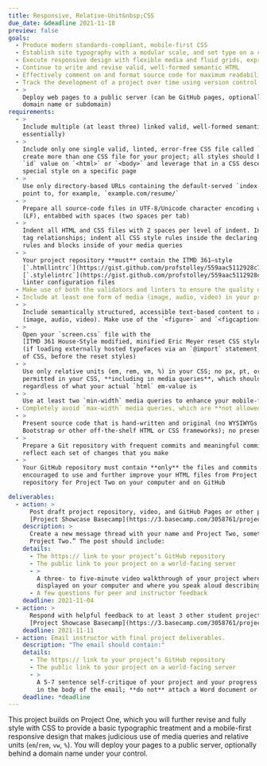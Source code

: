 ```yaml
---
title: Responsive, Relative-Unit&nbsp;CSS
due_date: &deadline 2021-11-18
preview: false
goals:
  - Produce modern standards-compliant, mobile-first CSS
  - Establish site typography with a modular scale, and set type on a consistent baseline grid
  - Execute responsive design with flexible media and fluid grids, expressed as percentages
  - Continue to write and revise valid, well-formed semantic HTML
  - Effectively comment on and format source code for maximum readability
  - Track the development of a project over time using version control
  - >
    Deploy web pages to a public server (can be GitHub pages, optionally configured with your own
    domain name or subdomain)
requirements:
  - >
    Include multiple (at least three) linked valid, well-formed semantic HTML files (Project One,
    essentially)
  - >
    Include only one single valid, linted, error-free CSS file called `screen.css`. **Do not**
    create more than one CSS file for your project; all styles should be in the same file. Use an
    `id` value on `<html>` or `<body>` and leverage that in a CSS descendant selector if you need a
    special style on a specific page
  - >
    Use only directory-based URLs containing the default-served `index.html` file, so that you can
    point to, for example, `example.com/resume/`
  - >
    Prepare all source-code files in UTF-8/Unicode character encoding with Unix-style line endings
    (LF), entabbed with spaces (two spaces per tab)
  - >
    Indent all HTML and CSS files with 2 spaces per level of indent. Indent HTML only to show nested
    tag relationships; indent all CSS style rules inside the declaring block, and further indent all
    rules and blocks inside of your media queries
  - >
    Your project repository **must** contain the ITMD 361–style
    [`.htmllintrc`](https://gist.github.com/profstolley/559aac5112928c7c24c628c6305b70b8#file-htmllintrc) and
    [`.stylelintrc`](https://gist.github.com/profstolley/559aac5112928c7c24c628c6305b70b8#file-stylelintrc)
    linter configuration files
  - Make use of both the validators and linters to ensure the quality of both your HTML and CSS
  - Include at least one form of media (image, audio, video) in your project
  - >
    Include semantically structured, accessible text-based content to accompany all media elements
    (image, audio, video). Make use of the `<figure>` and `<figcaption>` tags
  - >
    Open your `screen.css` file with the
    [ITMD 361 House-Style modified, minified Eric Meyer reset CSS styles](https://gist.github.com/profstolley/b1f851e061f98fcbc0e41d39adc32847#file-reset-min-css)
    (if loading externally hosted typefaces via an `@import` statement, that must be your first line
    of CSS, before the reset styles)
  - >
    Use only relative units (em, rem, vm, %) in your CSS; no px, pt, or other absolute units are
    permitted in your CSS, **including in media queries**, which should be calculated as 16px ems,
    regardless of what your actual `html` em-value is
  - >
    Use at least two `min-width` media queries to enhance your mobile-first styles for larger screens
  - Completely avoid `max-width` media queries, which are **not allowed** (they are not mobile-first)
  - >
    Present source code that is hand-written and original (no WYSIWYGs or code-generators, no
    Bootstrap or other off-the-shelf HTML or CSS frameworks); no presentational classes
  - >
    Prepare a Git repository with frequent commits and meaningful commit messages that accurately
    reflect each set of changes that you make
  - >
    Your GitHub repository must contain **only** the files and commits from this project; you are
    encouraged to use and further improve your HTML files from Project One, but create a brand-new
    repository for Project Two on your computer and on GitHub

deliverables:
  - action: >
      Post draft project repository, video, and GitHub Pages or other public link to the
      [Project Showcase Basecamp](https://3.basecamp.com/3058761/projects/23650366).
    description: >
      Create a new message thread with your name and Project Two, something like “Scarlet Hawk:
      Project Two.” The post should include:
    details:
      - The https:// link to your project’s GitHub repository
      - The public link to your project on a world-facing server
      - >
        A three- to five-minute video walkthrough of your project where you capture your site
        displayed on your computer and where you speak aloud describing your progress and challenges
      - A few questions for peer and instructor feedback
    deadline: 2021-11-04
  - action: >
      Respond with helpful feedback to at least 3 other student projects on the
      [Project Showcase Basecamp](https://3.basecamp.com/3058761/projects/23650366).
    deadline: 2021-11-11
  - action: Email instructor with final project deliverables.
    description: "The email should contain:"
    details:
      - The https:// link to your project’s GitHub repository
      - The public link to your project on a world-facing server
      - >
        A 5-7 sentence self-critique of your project and your progress in class to this point (write
        in the body of the email; **do not** attach a Word document or a PDF)
    deadline: *deadline
---
```


This project builds on Project One, which you will further revise and fully style with CSS to
provide a basic typographic treatment and a mobile-first responsive design that makes judicious use
of media queries and relative units (`em`/`rem`, `vw`, `%`). You will deploy your pages to a public
server, optionally behind a domain name under your control.
